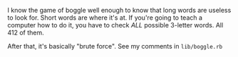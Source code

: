 I know the game of boggle well enough to know that long words are useless to look for.
Short words are where it's at.  If you're going to teach a computer how to do it, you have to check *ALL* possible 3-letter words.  All 412 of them.

After that, it's basically "brute force".
See my comments in `lib/boggle.rb`
